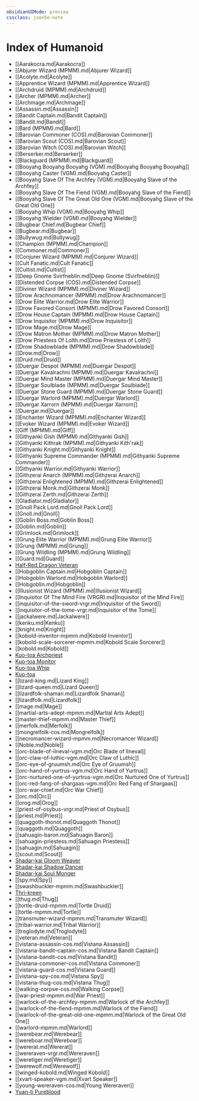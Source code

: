 ```yaml
---
obsidianUIMode: preview
cssclass: json5e-note
---
```

# Index of Humanoid

- [[Aarakocra.md\|Aarakocra]]
- [[Abjurer Wizard (MPMM).md\|Abjurer Wizard]]
- [[Acolyte.md\|Acolyte]]
- [[Apprentice Wizard (MPMM).md\|Apprentice Wizard]]
- [[Archdruid (MPMM).md\|Archdruid]]
- [[Archer (MPMM).md\|Archer]]
- [[Archmage.md\|Archmage]]
- [[Assassin.md\|Assassin]]
- [[Bandit Captain.md\|Bandit Captain]]
- [[Bandit.md\|Bandit]]
- [[Bard (MPMM).md\|Bard]]
- [[Barovian Commoner (COS).md\|Barovian Commoner]]
- [[Barovian Scout (COS).md\|Barovian Scout]]
- [[Barovian Witch (COS).md\|Barovian Witch]]
- [[Berserker.md\|Berserker]]
- [[Blackguard (MPMM).md\|Blackguard]]
- [[Booyahg Booyahg Booyahg (VGM).md\|Booyahg Booyahg Booyahg]]
- [[Booyahg Caster (VGM).md\|Booyahg Caster]]
- [[Booyahg Slave Of The Archfey (VGM).md\|Booyahg Slave of the Archfey]]
- [[Booyahg Slave Of The Fiend (VGM).md\|Booyahg Slave of the Fiend]]
- [[Booyahg Slave Of The Great Old One (VGM).md\|Booyahg Slave of the Great Old One]]
- [[Booyahg Whip (VGM).md\|Booyahg Whip]]
- [[Booyahg Wielder (VGM).md\|Booyahg Wielder]]
- [[Bugbear Chief.md\|Bugbear Chief]]
- [[Bugbear.md\|Bugbear]]
- [[Bullywug.md\|Bullywug]]
- [[Champion (MPMM).md\|Champion]]
- [[Commoner.md\|Commoner]]
- [[Conjurer Wizard (MPMM).md\|Conjurer Wizard]]
- [[Cult Fanatic.md\|Cult Fanatic]]
- [[Cultist.md\|Cultist]]
- [[Deep Gnome Svirfneblin.md\|Deep Gnome (Svirfneblin)]]
- [[Distended Corpse (COS).md\|Distended Corpse]]
- [[Diviner Wizard (MPMM).md\|Diviner Wizard]]
- [[Drow Arachnomancer (MPMM).md\|Drow Arachnomancer]]
- [[Drow Elite Warrior.md\|Drow Elite Warrior]]
- [[Drow Favored Consort (MPMM).md\|Drow Favored Consort]]
- [[Drow House Captain (MPMM).md\|Drow House Captain]]
- [[Drow Inquisitor (MPMM).md\|Drow Inquisitor]]
- [[Drow Mage.md\|Drow Mage]]
- [[Drow Matron Mother (MPMM).md\|Drow Matron Mother]]
- [[Drow Priestess Of Lolth.md\|Drow Priestess of Lolth]]
- [[Drow Shadowblade (MPMM).md\|Drow Shadowblade]]
- [[Drow.md\|Drow]]
- [[Druid.md\|Druid]]
- [[Duergar Despot (MPMM).md\|Duergar Despot]]
- [[Duergar Kavalrachni (MPMM).md\|Duergar Kavalrachni]]
- [[Duergar Mind Master (MPMM).md\|Duergar Mind Master]]
- [[Duergar Soulblade (MPMM).md\|Duergar Soulblade]]
- [[Duergar Stone Guard (MPMM).md\|Duergar Stone Guard]]
- [[Duergar Warlord (MPMM).md\|Duergar Warlord]]
- [[Duergar Xarrorn (MPMM).md\|Duergar Xarrorn]]
- [[Duergar.md\|Duergar]]
- [[Enchanter Wizard (MPMM).md\|Enchanter Wizard]]
- [[Evoker Wizard (MPMM).md\|Evoker Wizard]]
- [[Giff (MPMM).md\|Giff]]
- [[Githyanki Gish (MPMM).md\|Githyanki Gish]]
- [[Githyanki Kithrak (MPMM).md\|Githyanki Kith'rak]]
- [[Githyanki Knight.md\|Githyanki Knight]]
- [[Githyanki Supreme Commander (MPMM).md\|Githyanki Supreme Commander]]
- [[Githyanki Warrior.md\|Githyanki Warrior]]
- [[Githzerai Anarch (MPMM).md\|Githzerai Anarch]]
- [[Githzerai Enlightened (MPMM).md\|Githzerai Enlightened]]
- [[Githzerai Monk.md\|Githzerai Monk]]
- [[Githzerai Zerth.md\|Githzerai Zerth]]
- [[Gladiator.md\|Gladiator]]
- [[Gnoll Pack Lord.md\|Gnoll Pack Lord]]
- [[Gnoll.md\|Gnoll]]
- [[Goblin Boss.md\|Goblin Boss]]
- [[Goblin.md\|Goblin]]
- [[Grimlock.md\|Grimlock]]
- [[Grung Elite Warrior (MPMM).md\|Grung Elite Warrior]]
- [[Grung (MPMM).md\|Grung]]
- [[Grung Wildling (MPMM).md\|Grung Wildling]]
- [[Guard.md\|Guard]]
- [Half-Red Dragon Veteran](half-red-dragon-veteran.md)
- [[Hobgoblin Captain.md\|Hobgoblin Captain]]
- [[Hobgoblin Warlord.md\|Hobgoblin Warlord]]
- [[Hobgoblin.md\|Hobgoblin]]
- [[Illusionist Wizard (MPMM).md\|Illusionist Wizard]]
- [[Inquisitor Of The Mind Fire (VRGR).md\|Inquisitor of the Mind Fire]]
- [[inquisitor-of-the-sword-vrgr.md\|Inquisitor of the Sword]]
- [[inquisitor-of-the-tome-vrgr.md\|Inquisitor of the Tome]]
- [[jackalwere.md\|Jackalwere]]
- [[kenku.md\|Kenku]]
- [[knight.md\|Knight]]
- [[kobold-inventor-mpmm.md\|Kobold Inventor]]
- [[kobold-scale-sorcerer-mpmm.md\|Kobold Scale Sorcerer]]
- [[kobold.md\|Kobold]]
- [Kuo-toa Archpriest](kuo-toa-archpriest.md)
- [Kuo-toa Monitor](kuo-toa-monitor.md)
- [Kuo-toa Whip](kuo-toa-whip.md)
- [Kuo-toa](kuo-toa.md)
- [[lizard-king.md\|Lizard King]]
- [[lizard-queen.md\|Lizard Queen]]
- [[lizardfolk-shaman.md\|Lizardfolk Shaman]]
- [[lizardfolk.md\|Lizardfolk]]
- [[mage.md\|Mage]]
- [[martial-arts-adept-mpmm.md\|Martial Arts Adept]]
- [[master-thief-mpmm.md\|Master Thief]]
- [[merfolk.md\|Merfolk]]
- [[mongrelfolk-cos.md\|Mongrelfolk]]
- [[necromancer-wizard-mpmm.md\|Necromancer Wizard]]
- [[Noble.md\|Noble]]
- [[orc-blade-of-ilneval-vgm.md\|Orc Blade of Ilneval]]
- [[orc-claw-of-luthic-vgm.md\|Orc Claw of Luthic]]
- [[orc-eye-of-gruumsh.md\|Orc Eye of Gruumsh]]
- [[orc-hand-of-yurtrus-vgm.md\|Orc Hand of Yurtrus]]
- [[orc-nurtured-one-of-yurtrus-vgm.md\|Orc Nurtured One of Yurtrus]]
- [[orc-red-fang-of-shargaas-vgm.md\|Orc Red Fang of Shargaas]]
- [[orc-war-chief.md\|Orc War Chief]]
- [[orc.md\|Orc]]
- [[orog.md\|Orog]]
- [[priest-of-osybus-vrgr.md\|Priest of Osybus]]
- [[priest.md\|Priest]]
- [[quaggoth-thonot.md\|Quaggoth Thonot]]
- [[quaggoth.md\|Quaggoth]]
- [[sahuagin-baron.md\|Sahuagin Baron]]
- [[sahuagin-priestess.md\|Sahuagin Priestess]]
- [[sahuagin.md\|Sahuagin]]
- [[scout.md\|Scout]]
- [Shadar-kai Gloom Weaver](shadar-kai-gloom-weaver-mpmm.md)
- [Shadar-kai Shadow Dancer](shadar-kai-shadow-dancer-mpmm.md)
- [Shadar-kai Soul Monger](shadar-kai-soul-monger-mpmm.md)
- [[spy.md\|Spy]]
- [[swashbuckler-mpmm.md\|Swashbuckler]]
- [Thri-kreen](thri-kreen.md)
- [[thug.md\|Thug]]
- [[tortle-druid-mpmm.md\|Tortle Druid]]
- [[tortle-mpmm.md\|Tortle]]
- [[transmuter-wizard-mpmm.md\|Transmuter Wizard]]
- [[tribal-warrior.md\|Tribal Warrior]]
- [[troglodyte.md\|Troglodyte]]
- [[veteran.md\|Veteran]]
- [[vistana-assassin-cos.md\|Vistana Assassin]]
- [[vistana-bandit-captain-cos.md\|Vistana Bandit Captain]]
- [[vistana-bandit-cos.md\|Vistana Bandit]]
- [[vistana-commoner-cos.md\|Vistana Commoner]]
- [[vistana-guard-cos.md\|Vistana Guard]]
- [[vistana-spy-cos.md\|Vistana Spy]]
- [[vistana-thug-cos.md\|Vistana Thug]]
- [[walking-corpse-cos.md\|Walking Corpse]]
- [[war-priest-mpmm.md\|War Priest]]
- [[warlock-of-the-archfey-mpmm.md\|Warlock of the Archfey]]
- [[warlock-of-the-fiend-mpmm.md\|Warlock of the Fiend]]
- [[warlock-of-the-great-old-one-mpmm.md\|Warlock of the Great Old One]]
- [[warlord-mpmm.md\|Warlord]]
- [[werebear.md\|Werebear]]
- [[wereboar.md\|Wereboar]]
- [[wererat.md\|Wererat]]
- [[wereraven-vrgr.md\|Wereraven]]
- [[weretiger.md\|Weretiger]]
- [[werewolf.md\|Werewolf]]
- [[winged-kobold.md\|Winged Kobold]]
- [[xvart-speaker-vgm.md\|Xvart Speaker]]
- [[young-wereraven-cos.md\|Young Wereraven]]
- [Yuan-ti Pureblood](yuan-ti-pureblood.md)
